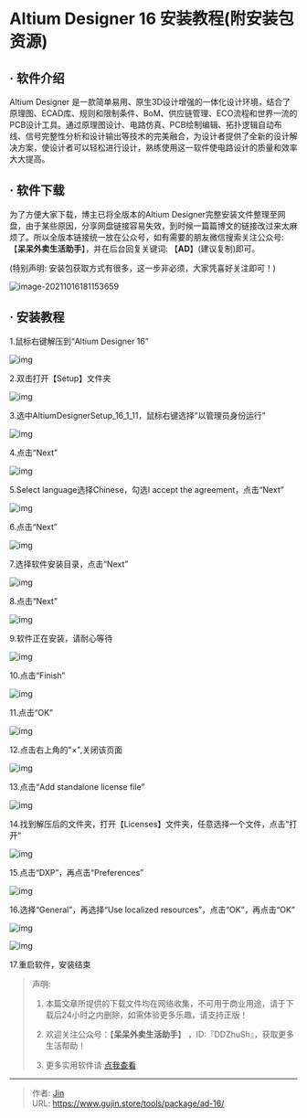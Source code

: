 # Altium Designer 16 安装教程(附安装包资源)


## · 软件介绍
Altium Designer 是一款简单易用、原生3D设计增强的一体化设计环境，结合了原理图、ECAD库、规则和限制条件、BoM、供应链管理、ECO流程和世界一流的PCB设计工具。通过原理图设计、电路仿真、PCB绘制编辑、拓扑逻辑自动布线、信号完整性分析和设计输出等技术的完美融合，为设计者提供了全新的设计解决方案，使设计者可以轻松进行设计，熟练使用这一软件使电路设计的质量和效率大大提高。

## · 软件下载
为了方便大家下载，博主已将全版本的Altium Designer完整安装文件整理至网盘，由于某些原因，分享网盘链接容易失效，到时候一篇篇博文的链接改过来太麻烦了。所以全版本链接统一放在公众号，如有需要的朋友微信搜索关注公众号: 【**呆呆外卖生活助手**】，并在后台回复关键词: 【**AD**】(建议复制)即可。

(特别声明: 安装包获取方式有很多，这一步非必须，大家凭喜好关注即可！)

![image-20211016181153659](https://img.gujin.store/img/image-20211016181153659.png)

## · 安装教程

1.鼠标右键解压到“Altium Designer 16”

![img](https://img.gujin.store/img/v2-fed5415197eb8eef5afad9626bb2cac7_720w.png)

2.双击打开【Setup】文件夹

![img](https://img.gujin.store/img/v2-a0a674b30ac6269f1b345358ed185c40_720w.png)



3.选中AltiumDesignerSetup_16_1_11，鼠标右键选择“以管理员身份运行”

![img](https://img.gujin.store/img/v2-006a2de2f52130bd9fe80eb897aa64a2_720w.png)

4.点击“Next”

![img](https://img.gujin.store/img/v2-70162d17788a5b05878b0a27b63ea5d5_720w.png)

5.Select language选择Chinese，勾选I accept the agreement，点击“Next”

![img](https://img.gujin.store/img/v2-b6328109456752d3694f510dd95c2751_720w.png)

6.点击“Next”

![img](https://img.gujin.store/img/v2-33956a54674b391661d49833c486a530_720w.png)

7.选择软件安装目录，点击“Next”

![img](https://img.gujin.store/img/v2-4ee2e5869bc490390e8c468b1597ef58_720w.png)

8.点击“Next”

![img](https://img.gujin.store/img/v2-4e3d32066a3e2eebce86238bcdeaaf80_720w.png)

9.软件正在安装，请耐心等待

![img](https://img.gujin.store/img/v2-73889ef7254fc8a04a2b044a8b41a195_720w.png)

10.点击“Finish”

![img](https://img.gujin.store/img/v2-9e724b9d2228c708d0cfcf9be4f32c05_720w.png)

11.点击“OK”

![img](https://img.gujin.store/img/v2-0b0e2ade93518f3077f7062a2a65a0fe_720w.png)

12.点击右上角的"×",关闭该页面

![img](https://img.gujin.store/img/v2-e981d6062c4c3a9b6a98b4115dbe1101_720w.png)

13.点击“Add standalone license file”

![img](https://img.gujin.store/img/v2-2406602107be1e5bd3a4e209779c330a_720w.png)

14.找到解压后的文件夹，打开【Licenses】文件夹，任意选择一个文件，点击“打开”

![img](https://img.gujin.store/img/v2-65456a2849619f98878ef45c29417b98_720w.png)

15.点击“DXP”，再点击“Preferences”

![img](https://img.gujin.store/img/v2-66d8d35330864612f41e909dc109e8dc_720w.png)

16.选择“General”，再选择“Use localized resources”，点击“OK”，再点击“OK”

![img](https://img.gujin.store/img/v2-c9a97db1ea7a98fc52f0fae44304993e_720w.png)

![img](https://img.gujin.store/img/v2-66f4b0bec5b7d63e0ea25b4888f810cc_720w.png)

17.重启软件，安装结束




> 声明: 
>
> 1. 本篇文章所提供的下载文件均在网络收集，不可用于商业用途，请于下载后24小时之内删除，如需体验更多乐趣，请支持正版！
>
> 2. 欢迎关注公众号：【**呆呆外卖生活助手**】 ，ID:『DDZhuSh』，获取更多生活帮助！
>
> 3. 更多实用软件请  [点我查看](/tools)

---

> 作者: [Jin](https://img.gujin.store/img/favicon.ico)  
> URL: https://www.gujin.store/tools/package/ad-16/  

